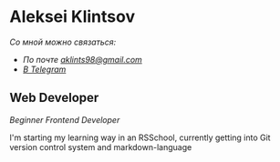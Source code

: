 # Aleksei Klintsov
*Со мной можно связаться:*
* *По почте <aklints98@gmail.com>*
* *[В Telegram](t.me/alexey_nnm)*

## Web Developer
*Beginner Frontend Developer*

I'm starting my learning way in an RSSchool, currently getting into Git version control system and markdown-language